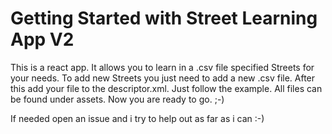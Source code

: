 # Getting Started with Street Learning App V2

This is a react app. It allows you to learn in a .csv file specified Streets for your needs.
To add new Streets you just need to add a new .csv file. After this add your file to the descriptor.xml. Just follow the example. All files can be found under assets.
Now you are ready to go. ;-)

If needed open an issue and i try to help out as far as i can :-)
